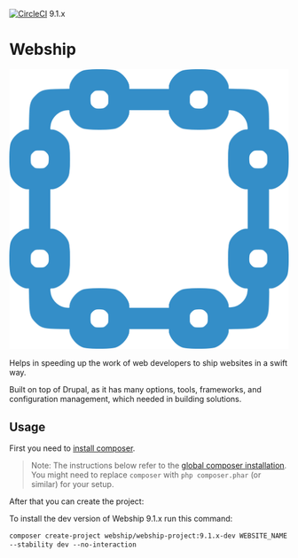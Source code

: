 [![CircleCI](https://circleci.com/gh/webship/webship/tree/9.1.x.svg?style=svg)](https://circleci.com/gh/webship/webship/tree/9.1.x) 9.1.x

# Webship

[![](/assets/images/branding/webship-logo.png)](http://drupal.org/project/webship)

Helps in speeding up the work of web developers to ship websites in a swift way.

Built on top of Drupal, as it has many options, tools, frameworks, and
 configuration management, which needed in building solutions.

## Usage

First you need to [install composer](https://getcomposer.org/doc/00-intro.md#installation-linux-unix-osx).

> Note: The instructions below refer to the [global composer installation](https://getcomposer.org/doc/00-intro.md#globally).
You might need to replace `composer` with `php composer.phar` (or similar)
for your setup.

After that you can create the project:


To install the dev version of Webship 9.1.x run this command:
```
composer create-project webship/webship-project:9.1.x-dev WEBSITE_NAME --stability dev --no-interaction
```

